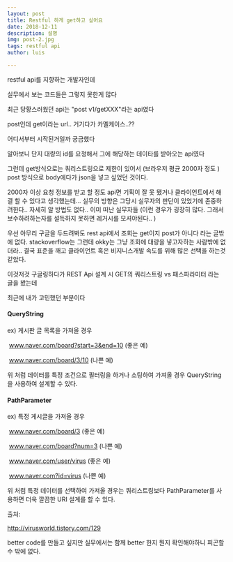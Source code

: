 ```yaml
---
layout: post
title: Restful 하게 get하고 싶어요
date: 2018-12-11
description: 설명
img: post-2.jpg
tags: restful api
author: luis

---
```


restful api를 지향하는 개발자인데 

실무에서 보는 코드들은 그렇지 못한게 많다

최근 당황스러웠던 api는 "post v1/getXXX"라는 api였다

post인데 get이라는 url.. 거기다가 카멜케이스..??

어디서부터 시작된거일까 궁금했다

알아보니 단지 대량의 id를 요청해서 그에 해당하는 데이타를 받아오는 api였다

그런데 get방식으로는 쿼리스트링으로 제한이 있어서 (브라우저 평균 2000자 정도 ) post 방식으로 body에다가 json을 넣고 싶었던 것이다. 

2000자 이상 요청 정보를 받고 할 정도 api면 기획이 잘 못 됐거나 클라이언트에서 해결 할 수 있다고 생각했는데... 실무의 방향은 그당시 실무자의 판단이 있었기에 존중하려한다.. 자세히 알 방법도 없다.. 이미 떠난 실무자들 (이런 경우가 굉장히 많다. 그래서 보수하려하는자를 설득하지 못하면 레거시를 모셔야된다.. )

우선 아무리 구글을 두드려봐도 rest api에서 조회는 get이지 post가 아니다 라는 글밖에 없다. stackoverflow는 그런데 okky는 그냥 조회에 대량을 넣고자하는 사람밖에 없더라.. 결국 표준을 깨고 클라이언트 혹은 비지니스개발 속도를 위해 많은 선택을 하는것 같았다. 



이것저것 구글링하다가 REST Api 설계 시 GET의 쿼리스트링 vs 패스파라미터 라는 글을 봤는데 

최근에 내가 고민했던 부분이다

#### QueryString

ex) 게시판 글 목록을 가져올 경우

​    www.naver.com/board?start=3&end=10 (좋은 예)

​    www.naver.com/board/3/10 (나쁜 예)

위 처럼 데이터를 특정 조건으로 필터링을 하거나 소팅하여 가져올 경우 QueryString을 사용하여 설계할 수 있다.

#### PathParameter

ex) 특정 게시글을 가져올 경우

​    www.naver.com/board/3 (좋은 예)

​    www.naver.com/board?num=3 (나쁜 예)

​    www.naver.com/user/virus (좋은 예)

​    www.naver.com?id=virus (나쁜 예)

위 처럼 특정 데이터를 선택하여 가져올 경우는 쿼리스트링보다 PathParameter를 사용하면 더욱 깔끔한 URI 설계를 할 수 있다.

출처: 

http://virusworld.tistory.com/129



better code를 만들고 싶지만 실무에서는 함께 better 한지 뭔지 확인해야하니 피곤할 수 밖에 없다.

